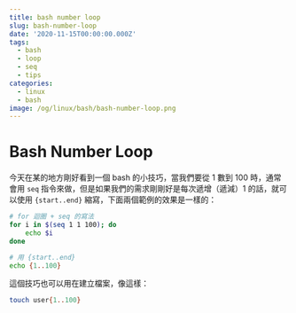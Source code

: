 ```yaml
---
title: bash number loop
slug: bash-number-loop
date: '2020-11-15T00:00:00.000Z'
tags:
  - bash
  - loop
  - seq
  - tips
categories:
  - linux
  - bash
image: /og/linux/bash/bash-number-loop.png
---
```


# Bash Number Loop

今天在某的地方剛好看到一個 bash 的小技巧，當我們要從 1 數到 100 時，通常會用 `seq` 指令來做，但是如果我們的需求剛剛好是每次遞增（遞減）1 的話，就可以使用 `{start..end}` 縮寫，下面兩個範例的效果是一樣的：

```bash
# for 迴圈 + seq 的寫法
for i in $(seq 1 1 100); do
	echo $i
done
```

```bash
# 用 {start..end}
echo {1..100}
```

這個技巧也可以用在建立檔案，像這樣：

```bash
touch user{1..100}
```
